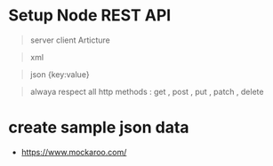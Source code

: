 # Setup Node REST API

> server client Articture

> xml

> json {key:value}

> alwaya respect all http methods : get , post , put , patch , delete


# create sample json data 

- https://www.mockaroo.com/
